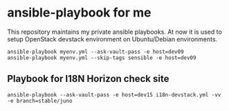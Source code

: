 ansible-playbook for me
=======================

This repository maintains my private ansible playbooks.
At now it is used to setup OpenStack devstack environment on Ubuntu/Debian environments.

    ansible-playbook myenv.yml --ask-vault-pass -e host=dev09
    ansible-playbook myenv.yml --skip-tags sensible -e host=dev09

Playbook for I18N Horizon check site
------------------------------------

    ansible-playbook --ask-vault-pass -e host=dev15 i18n-devstack.yml -vv -e branch=stable/juno
